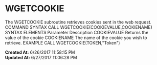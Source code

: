 # WGETCOOKIE

The WGETCOOKIE subroutine retrieves cookies sent in the web request. COMMAND SYNTAX CALL WGETCOOKIE(COOKIEVALUE,COOKIENAME) SYNTAX ELEMENTS Parameter Description COOKIEVALUE Returns the value of the cookie COOKIENAME The name of the cookie you wish to retrieve. EXAMPLE CALL WGETCOOKIE(TOKEN,"Token")  

**Created At:** 6/26/2017 11:58:15 PM  
**Updated At:** 6/27/2017 11:06:28 PM  

